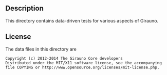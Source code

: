 Description
------------

This directory contains data-driven tests for various aspects of Girauno.

License
--------

The data files in this directory are

    Copyright (c) 2012-2014 The Girauno Core developers
    Distributed under the MIT/X11 software license, see the accompanying
    file COPYING or http://www.opensource.org/licenses/mit-license.php.

